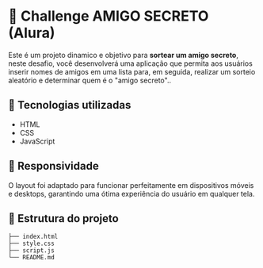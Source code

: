 # 🎯 Challenge AMIGO SECRETO (Alura)

Este é um projeto dinamico e objetivo para **sortear um amigo secreto**, neste desafio, você desenvolverá uma aplicação que permita aos usuários inserir nomes de amigos em uma lista para, em seguida, realizar um sorteio aleatório e determinar quem é o "amigo secreto"..

## 🚀 Tecnologias utilizadas

- HTML
- CSS
- JavaScript 

## 📱 Responsividade

O layout foi adaptado para funcionar perfeitamente em dispositivos móveis e desktops, garantindo uma ótima experiência do usuário em qualquer tela.


## 📂 Estrutura do projeto

```
├── index.html
├── style.css
├── script.js
└── README.md
```
